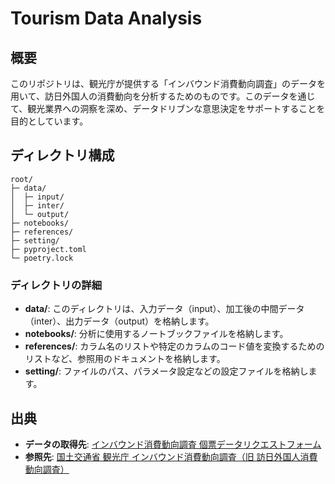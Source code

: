 
# Tourism Data Analysis

## 概要
このリポジトリは、観光庁が提供する「インバウンド消費動向調査」のデータを用いて、訪日外国人の消費動向を分析するためのものです。このデータを通じて、観光業界への洞察を深め、データドリブンな意思決定をサポートすることを目的としています。

## ディレクトリ構成
```
root/
├─ data/
│  ├─ input/
│  ├─ inter/
│  └─ output/
├─ notebooks/
├─ references/
├─ setting/
├─ pyproject.toml
└─ poetry.lock
```

### ディレクトリの詳細
- **data/**: このディレクトリは、入力データ（input）、加工後の中間データ（inter）、出力データ（output）を格納します。
- **notebooks/**: 分析に使用するノートブックファイルを格納します。
- **references/**: カラム名のリストや特定のカラムのコード値を変換するためのリストなど、参照用のドキュメントを格納します。
- **setting/**: ファイルのパス、パラメータ設定などの設定ファイルを格納します。

## 出典
- **データの取得先**: [インバウンド消費動向調査 個票データリクエストフォーム](https://forms.office.com/pages/responsepage.aspx?id=tHnszZFsA028z7Rz1aWXolpufOwFT_NOkbGF3eYuKLVUMFFHTEtIMFU5SEZZQzMyR1pQNlhWQ09CVyQlQCN0PWcu&origin=lprLink&route=shorturl)
- **参照先**: [国土交通省 観光庁 インバウンド消費動向調査（旧 訪日外国人消費動向調査）](https://www.mlit.go.jp/kankocho/tokei_hakusyo/gaikokujinshohidoko.html)
